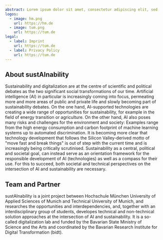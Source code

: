```yaml
---
abstract: Lorem ipsum dolor sit amet, consectetur adipiscing elit, sed do eiusmod tempor incididunt ut labore et dolore magna aliqua. Ut enim ad minim veniam, quis nostrud exercitation ullamco laboris nisi ut aliquip ex ea commodo consequat. 
logos:
  - image: hm.png
    url: https://hm.de
  - image: tum.png
    url: https://tum.de
legal:
  - label: Imprint
    url: https://tum.de
  - label: Privacy Policy
    url: https://tum.de
---
```


## About sustAInability

Sustainability and digitalization are at the centre of scientific and political debates as the two significant social transformations of our time. Artificial intelligence (AI) in particular is increasingly coming into focus, permeating more and more areas of public and private life and slowly becoming part of sustainability debates. On the one hand, AI-supported technologies are creating a wide range of opportunities for sustainability, for example in the field of energy transition or agriculture. On the other hand, AI also poses many risks and challenges for the environment and society: Examples range from the high energy consumption and carbon footprint of machine learning systems up to automated discrimination. It is becoming more clear that technology development that follows the Silicon Valley-derived motto of "move fast and break things" is out of step with the current time and is increasingly being critically scrutinised. Sustainability as a central, political and societal goal, can instead serve as an orientation framework for the responsible development of AI (technologies) as well as a compass for their use. For this to succeed, both societal and technical perspectives on the intersection of AI and sustainability are necessary. 



## Team and Partner

sustAInability is a joint project between Hochschule München University of Applied Sciences of Munich and Technical University of Munich, and researches the opportunities and interdependencies, and, together with an interdisciplinary group of students, developes technical and non-technical solution approaches at the intersection of AI and sustainability. It is a so-called digitalization lab and funded by the Bavarian State Ministry of Science and the Arts and coordinated by the Bavarian Research Institute for Digital Transformation (bidt).
